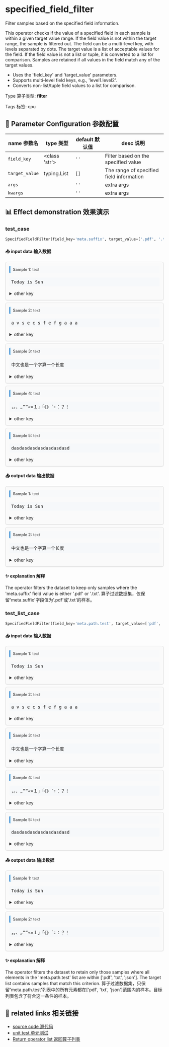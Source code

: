 # specified_field_filter

Filter samples based on the specified field information.

This operator checks if the value of a specified field in each sample is within a given
target value range. If the field value is not within the target range, the sample is
filtered out. The field can be a multi-level key, with levels separated by dots. The
target value is a list of acceptable values for the field. If the field value is not a
list or tuple, it is converted to a list for comparison. Samples are retained if all
values in the field match any of the target values.

- Uses the 'field_key' and 'target_value' parameters.
- Supports multi-level field keys, e.g., 'level1.level2'.
- Converts non-list/tuple field values to a list for comparison.

Type 算子类型: **filter**

Tags 标签: cpu

## 🔧 Parameter Configuration 参数配置
| name 参数名 | type 类型 | default 默认值 | desc 说明 |
|--------|------|--------|------|
| `field_key` | <class 'str'> | `''` | Filter based on the specified value |
| `target_value` | typing.List | `[]` | The range of specified field information |
| `args` |  | `''` | extra args |
| `kwargs` |  | `''` | extra args |

## 📊 Effect demonstration 效果演示
### test_case
```python
SpecifiedFieldFilter(field_key='meta.suffix', target_value=['.pdf', '.txt'])
```

#### 📥 input data 输入数据
<div class="sample-card" style="border:1px solid #ddd; padding:12px; margin:8px 0; border-radius:6px; background:#fafafa; box-shadow:0 1px 3px rgba(0,0,0,0.1);"><div class="sample-header" style="background:#f8f9fa; padding:4px 8px; margin-bottom:6px; border-radius:3px; font-size:0.9em; color:#666; border-left:3px solid #007acc;"><strong>Sample 1:</strong> text</div><pre style="padding:6px; background:#f6f8fa; border-radius:4px; overflow-x:auto; white-space:pre; word-wrap:normal;">Today is Sun</pre><details style='margin-top:6px;'><summary style='cursor:pointer;'>other key</summary><table style='border-collapse:collapse; margin-top:6px;'><tr><td style='padding:4px 8px; color:#555;'>meta</td><td style='padding:4px 8px;'>{&#x27;suffix&#x27;: &#x27;.pdf&#x27;, &#x27;star&#x27;: 50}</td></tr></table></details></div><div class="sample-card" style="border:1px solid #ddd; padding:12px; margin:8px 0; border-radius:6px; background:#fafafa; box-shadow:0 1px 3px rgba(0,0,0,0.1);"><div class="sample-header" style="background:#f8f9fa; padding:4px 8px; margin-bottom:6px; border-radius:3px; font-size:0.9em; color:#666; border-left:3px solid #007acc;"><strong>Sample 2:</strong> text</div><pre style="padding:6px; background:#f6f8fa; border-radius:4px; overflow-x:auto; white-space:pre; word-wrap:normal;">a v s e c s f e f g a a a  </pre><details style='margin-top:6px;'><summary style='cursor:pointer;'>other key</summary><table style='border-collapse:collapse; margin-top:6px;'><tr><td style='padding:4px 8px; color:#555;'>meta</td><td style='padding:4px 8px;'>{&#x27;suffix&#x27;: &#x27;.docx&#x27;, &#x27;star&#x27;: 6}</td></tr></table></details></div><div class="sample-card" style="border:1px solid #ddd; padding:12px; margin:8px 0; border-radius:6px; background:#fafafa; box-shadow:0 1px 3px rgba(0,0,0,0.1);"><div class="sample-header" style="background:#f8f9fa; padding:4px 8px; margin-bottom:6px; border-radius:3px; font-size:0.9em; color:#666; border-left:3px solid #007acc;"><strong>Sample 3:</strong> text</div><pre style="padding:6px; background:#f6f8fa; border-radius:4px; overflow-x:auto; white-space:pre; word-wrap:normal;">中文也是一个字算一个长度</pre><details style='margin-top:6px;'><summary style='cursor:pointer;'>other key</summary><table style='border-collapse:collapse; margin-top:6px;'><tr><td style='padding:4px 8px; color:#555;'>meta</td><td style='padding:4px 8px;'>{&#x27;suffix&#x27;: &#x27;.txt&#x27;, &#x27;star&#x27;: 100}</td></tr></table></details></div><div class="sample-card" style="border:1px solid #ddd; padding:12px; margin:8px 0; border-radius:6px; background:#fafafa; box-shadow:0 1px 3px rgba(0,0,0,0.1);"><div class="sample-header" style="background:#f8f9fa; padding:4px 8px; margin-bottom:6px; border-radius:3px; font-size:0.9em; color:#666; border-left:3px solid #007acc;"><strong>Sample 4:</strong> text</div><pre style="padding:6px; background:#f6f8fa; border-radius:4px; overflow-x:auto; white-space:pre; word-wrap:normal;">，。、„”“«»１」「《》´∶：？！</pre><details style='margin-top:6px;'><summary style='cursor:pointer;'>other key</summary><table style='border-collapse:collapse; margin-top:6px;'><tr><td style='padding:4px 8px; color:#555;'>meta</td><td style='padding:4px 8px;'>{&#x27;suffix&#x27;: &#x27;&#x27;, &#x27;star&#x27;: 12.51}</td></tr></table></details></div><div class="sample-card" style="border:1px solid #ddd; padding:12px; margin:8px 0; border-radius:6px; background:#fafafa; box-shadow:0 1px 3px rgba(0,0,0,0.1);"><div class="sample-header" style="background:#f8f9fa; padding:4px 8px; margin-bottom:6px; border-radius:3px; font-size:0.9em; color:#666; border-left:3px solid #007acc;"><strong>Sample 5:</strong> text</div><pre style="padding:6px; background:#f6f8fa; border-radius:4px; overflow-x:auto; white-space:pre; word-wrap:normal;">dasdasdasdasdasdasdasd</pre><details style='margin-top:6px;'><summary style='cursor:pointer;'>other key</summary><table style='border-collapse:collapse; margin-top:6px;'><tr><td style='padding:4px 8px; color:#555;'>meta</td><td style='padding:4px 8px;'>{&#x27;suffix&#x27;: None}</td></tr></table></details></div>

#### 📤 output data 输出数据
<div class="sample-card" style="border:1px solid #ddd; padding:12px; margin:8px 0; border-radius:6px; background:#fafafa; box-shadow:0 1px 3px rgba(0,0,0,0.1);"><div class="sample-header" style="background:#f8f9fa; padding:4px 8px; margin-bottom:6px; border-radius:3px; font-size:0.9em; color:#666; border-left:3px solid #007acc;"><strong>Sample 1:</strong> text</div><pre style="padding:6px; background:#f6f8fa; border-radius:4px; overflow-x:auto; white-space:pre; word-wrap:normal;">Today is Sun</pre><details style='margin-top:6px;'><summary style='cursor:pointer;'>other key</summary><table style='border-collapse:collapse; margin-top:6px;'><tr><td style='padding:4px 8px; color:#555;'>meta</td><td style='padding:4px 8px;'>{&#x27;suffix&#x27;: &#x27;.pdf&#x27;, &#x27;star&#x27;: 50}</td></tr></table></details></div><div class="sample-card" style="border:1px solid #ddd; padding:12px; margin:8px 0; border-radius:6px; background:#fafafa; box-shadow:0 1px 3px rgba(0,0,0,0.1);"><div class="sample-header" style="background:#f8f9fa; padding:4px 8px; margin-bottom:6px; border-radius:3px; font-size:0.9em; color:#666; border-left:3px solid #007acc;"><strong>Sample 2:</strong> text</div><pre style="padding:6px; background:#f6f8fa; border-radius:4px; overflow-x:auto; white-space:pre; word-wrap:normal;">中文也是一个字算一个长度</pre><details style='margin-top:6px;'><summary style='cursor:pointer;'>other key</summary><table style='border-collapse:collapse; margin-top:6px;'><tr><td style='padding:4px 8px; color:#555;'>meta</td><td style='padding:4px 8px;'>{&#x27;suffix&#x27;: &#x27;.txt&#x27;, &#x27;star&#x27;: 100}</td></tr></table></details></div>

#### ✨ explanation 解释
The operator filters the dataset to keep only samples where the 'meta.suffix' field value is either '.pdf' or '.txt'.
算子过滤数据集，仅保留'meta.suffix'字段值为'.pdf'或'.txt'的样本。

### test_list_case
```python
SpecifiedFieldFilter(field_key='meta.path.test', target_value=['pdf', 'txt', 'json'])
```

#### 📥 input data 输入数据
<div class="sample-card" style="border:1px solid #ddd; padding:12px; margin:8px 0; border-radius:6px; background:#fafafa; box-shadow:0 1px 3px rgba(0,0,0,0.1);"><div class="sample-header" style="background:#f8f9fa; padding:4px 8px; margin-bottom:6px; border-radius:3px; font-size:0.9em; color:#666; border-left:3px solid #007acc;"><strong>Sample 1:</strong> text</div><pre style="padding:6px; background:#f6f8fa; border-radius:4px; overflow-x:auto; white-space:pre; word-wrap:normal;">Today is Sun</pre><details style='margin-top:6px;'><summary style='cursor:pointer;'>other key</summary><table style='border-collapse:collapse; margin-top:6px;'><tr><td style='padding:4px 8px; color:#555;'>meta</td><td style='padding:4px 8px;'>{&#x27;suffix&#x27;: &#x27;.pdf&#x27;, &#x27;star&#x27;: 50, &#x27;path&#x27;: {&#x27;test&#x27;: [&#x27;txt&#x27;, &#x27;json&#x27;], &#x27;test2&#x27;: &#x27;asadd&#x27;}}</td></tr></table></details></div><div class="sample-card" style="border:1px solid #ddd; padding:12px; margin:8px 0; border-radius:6px; background:#fafafa; box-shadow:0 1px 3px rgba(0,0,0,0.1);"><div class="sample-header" style="background:#f8f9fa; padding:4px 8px; margin-bottom:6px; border-radius:3px; font-size:0.9em; color:#666; border-left:3px solid #007acc;"><strong>Sample 2:</strong> text</div><pre style="padding:6px; background:#f6f8fa; border-radius:4px; overflow-x:auto; white-space:pre; word-wrap:normal;">a v s e c s f e f g a a a  </pre><details style='margin-top:6px;'><summary style='cursor:pointer;'>other key</summary><table style='border-collapse:collapse; margin-top:6px;'><tr><td style='padding:4px 8px; color:#555;'>meta</td><td style='padding:4px 8px;'>{&#x27;suffix&#x27;: &#x27;.docx&#x27;, &#x27;star&#x27;: 6, &#x27;path&#x27;: {&#x27;test&#x27;: [&#x27;pdf&#x27;, &#x27;txt&#x27;, &#x27;xbs&#x27;], &#x27;test2&#x27;: &#x27;&#x27;}}</td></tr></table></details></div><div class="sample-card" style="border:1px solid #ddd; padding:12px; margin:8px 0; border-radius:6px; background:#fafafa; box-shadow:0 1px 3px rgba(0,0,0,0.1);"><div class="sample-header" style="background:#f8f9fa; padding:4px 8px; margin-bottom:6px; border-radius:3px; font-size:0.9em; color:#666; border-left:3px solid #007acc;"><strong>Sample 3:</strong> text</div><pre style="padding:6px; background:#f6f8fa; border-radius:4px; overflow-x:auto; white-space:pre; word-wrap:normal;">中文也是一个字算一个长度</pre><details style='margin-top:6px;'><summary style='cursor:pointer;'>other key</summary><table style='border-collapse:collapse; margin-top:6px;'><tr><td style='padding:4px 8px; color:#555;'>meta</td><td style='padding:4px 8px;'>{&#x27;suffix&#x27;: &#x27;.txt&#x27;, &#x27;star&#x27;: 100, &#x27;path&#x27;: {&#x27;test&#x27;: [&#x27;docx&#x27;, &#x27;&#x27;, &#x27;html&#x27;], &#x27;test2&#x27;: &#x27;abcd&#x27;}}</td></tr></table></details></div><div class="sample-card" style="border:1px solid #ddd; padding:12px; margin:8px 0; border-radius:6px; background:#fafafa; box-shadow:0 1px 3px rgba(0,0,0,0.1);"><div class="sample-header" style="background:#f8f9fa; padding:4px 8px; margin-bottom:6px; border-radius:3px; font-size:0.9em; color:#666; border-left:3px solid #007acc;"><strong>Sample 4:</strong> text</div><pre style="padding:6px; background:#f6f8fa; border-radius:4px; overflow-x:auto; white-space:pre; word-wrap:normal;">，。、„”“«»１」「《》´∶：？！</pre><details style='margin-top:6px;'><summary style='cursor:pointer;'>other key</summary><table style='border-collapse:collapse; margin-top:6px;'><tr><td style='padding:4px 8px; color:#555;'>meta</td><td style='padding:4px 8px;'>{&#x27;suffix&#x27;: &#x27;&#x27;, &#x27;star&#x27;: 12.51, &#x27;path&#x27;: {&#x27;test&#x27;: [&#x27;json&#x27;], &#x27;test2&#x27;: &#x27;aasddddd&#x27;}}</td></tr></table></details></div><div class="sample-card" style="border:1px solid #ddd; padding:12px; margin:8px 0; border-radius:6px; background:#fafafa; box-shadow:0 1px 3px rgba(0,0,0,0.1);"><div class="sample-header" style="background:#f8f9fa; padding:4px 8px; margin-bottom:6px; border-radius:3px; font-size:0.9em; color:#666; border-left:3px solid #007acc;"><strong>Sample 5:</strong> text</div><pre style="padding:6px; background:#f6f8fa; border-radius:4px; overflow-x:auto; white-space:pre; word-wrap:normal;">dasdasdasdasdasdasdasd</pre><details style='margin-top:6px;'><summary style='cursor:pointer;'>other key</summary><table style='border-collapse:collapse; margin-top:6px;'><tr><td style='padding:4px 8px; color:#555;'>meta</td><td style='padding:4px 8px;'>{&#x27;suffix&#x27;: None, &#x27;star&#x27;: 333, &#x27;path&#x27;: {&#x27;test&#x27;: [&#x27;pdf&#x27;, &#x27;txt&#x27;, &#x27;json&#x27;, &#x27;docx&#x27;], &#x27;test2&#x27;: None}}</td></tr></table></details></div>

#### 📤 output data 输出数据
<div class="sample-card" style="border:1px solid #ddd; padding:12px; margin:8px 0; border-radius:6px; background:#fafafa; box-shadow:0 1px 3px rgba(0,0,0,0.1);"><div class="sample-header" style="background:#f8f9fa; padding:4px 8px; margin-bottom:6px; border-radius:3px; font-size:0.9em; color:#666; border-left:3px solid #007acc;"><strong>Sample 1:</strong> text</div><pre style="padding:6px; background:#f6f8fa; border-radius:4px; overflow-x:auto; white-space:pre; word-wrap:normal;">Today is Sun</pre><details style='margin-top:6px;'><summary style='cursor:pointer;'>other key</summary><table style='border-collapse:collapse; margin-top:6px;'><tr><td style='padding:4px 8px; color:#555;'>meta</td><td style='padding:4px 8px;'>{&#x27;suffix&#x27;: &#x27;.pdf&#x27;, &#x27;star&#x27;: 50, &#x27;path&#x27;: {&#x27;test&#x27;: [&#x27;txt&#x27;, &#x27;json&#x27;], &#x27;test2&#x27;: &#x27;asadd&#x27;}}</td></tr></table></details></div><div class="sample-card" style="border:1px solid #ddd; padding:12px; margin:8px 0; border-radius:6px; background:#fafafa; box-shadow:0 1px 3px rgba(0,0,0,0.1);"><div class="sample-header" style="background:#f8f9fa; padding:4px 8px; margin-bottom:6px; border-radius:3px; font-size:0.9em; color:#666; border-left:3px solid #007acc;"><strong>Sample 2:</strong> text</div><pre style="padding:6px; background:#f6f8fa; border-radius:4px; overflow-x:auto; white-space:pre; word-wrap:normal;">，。、„”“«»１」「《》´∶：？！</pre><details style='margin-top:6px;'><summary style='cursor:pointer;'>other key</summary><table style='border-collapse:collapse; margin-top:6px;'><tr><td style='padding:4px 8px; color:#555;'>meta</td><td style='padding:4px 8px;'>{&#x27;suffix&#x27;: &#x27;&#x27;, &#x27;star&#x27;: 12.51, &#x27;path&#x27;: {&#x27;test&#x27;: [&#x27;json&#x27;], &#x27;test2&#x27;: &#x27;aasddddd&#x27;}}</td></tr></table></details></div>

#### ✨ explanation 解释
The operator filters the dataset to retain only those samples where all elements in the 'meta.path.test' list are within ['pdf', 'txt', 'json']. The target list contains samples that match this criterion.
算子过滤数据集，只保留'meta.path.test'列表中的所有元素都在['pdf', 'txt', 'json']范围内的样本。目标列表包含了符合这一条件的样本。


## 🔗 related links 相关链接
- [source code 源代码](../../../data_juicer/ops/filter/specified_field_filter.py)
- [unit test 单元测试](../../../tests/ops/filter/test_specified_field_filter.py)
- [Return operator list 返回算子列表](../../Operators.md)